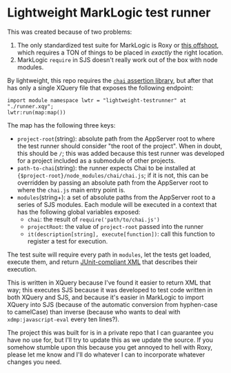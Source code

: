 # Lightweight MarkLogic test runner

This was created because of two problems:
1) The only standardized test suite for MarkLogic is Roxy or [this offshoot](https://github.com/marklogic-community/marklogic-unit-test), which requires a TON of things to be placed in _exactly_ the right location.
2) MarkLogic `require` in SJS doesn't really work out of the box with node modules.

By lightweight, this repo requires the [`chai` assertion library](https://www.chaijs.com/), but after that has only a single XQuery file that exposes the following endpoint:
```xquery
import module namespace lwtr = "lightweight-testrunner" at "./runner.xqy";
lwtr:run(map:map())
```

The map has the following three keys:
- `project-root`(string): absolute path from the AppServer root to where the test runner should consider "the root of the project". When in doubt, this should be `/`; this was added because this test runner was developed for a project included as a submodule of other projects.
- `path-to-chai`(string): the runner expects Chai to be installed at `{$project-root}/node_modules/chai/chai.js`; if it is not, this can be overridden by passing an absolute path from the AppServer root to where the `chai.js` main entry point is.
- `modules`(string+): a set of absolute paths from the AppServer root to a series of SJS modules. Each module will be executed in a context that has the following global variables exposed:
	- `chai`: the result of `require('path/to/chai.js')`
	- `projectRoot`: the value of `project-root` passed into the runner
	- `it(description[string], execute[function])`: call this function to register a test for execution.

The test suite will require every path in `modules`, let the tests get loaded, execute them, and return [JUnit-compliant XML](https://github.com/windyroad/JUnit-Schema/blob/master/JUnit.xsd) that describes their execution.

This is written in XQuery because I've found it easier to return XML that way; this executes SJS because it was developed to test code written in both XQuery and SJS, and because it's easier in MarkLogic to import XQuery into SJS (because of the automatic conversion from hyphen-case to camelCase) than inverse (because who wants to deal with `xdmp:javascript-eval` every ten lines?).

The project this was built for is in a private repo that I can guarantee you have no use for, but I'll try to update this as we update the source. If you somehow stumble upon this because you get annoyed to hell with Roxy, please let me know and I'll do whatever I can to incorporate whatever changes you need.
